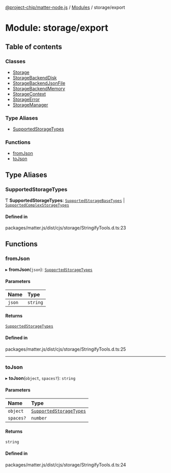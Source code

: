 [@project-chip/matter-node.js](../README.md) / [Modules](../modules.md) / storage/export

# Module: storage/export

## Table of contents

### Classes

- [Storage](../classes/storage_export.Storage.md)
- [StorageBackendDisk](../classes/storage_export.StorageBackendDisk.md)
- [StorageBackendJsonFile](../classes/storage_export.StorageBackendJsonFile.md)
- [StorageBackendMemory](../classes/storage_export.StorageBackendMemory.md)
- [StorageContext](../classes/storage_export.StorageContext.md)
- [StorageError](../classes/storage_export.StorageError.md)
- [StorageManager](../classes/storage_export.StorageManager.md)

### Type Aliases

- [SupportedStorageTypes](storage_export.md#supportedstoragetypes)

### Functions

- [fromJson](storage_export.md#fromjson)
- [toJson](storage_export.md#tojson)

## Type Aliases

### SupportedStorageTypes

Ƭ **SupportedStorageTypes**: [`SupportedStorageBaseTypes`](export._internal_.md#supportedstoragebasetypes) \| [`SupportedComplexStorageTypes`](export._internal_.md#supportedcomplexstoragetypes)

#### Defined in

packages/matter.js/dist/cjs/storage/StringifyTools.d.ts:23

## Functions

### fromJson

▸ **fromJson**(`json`): [`SupportedStorageTypes`](storage_export.md#supportedstoragetypes)

#### Parameters

| Name | Type |
| :------ | :------ |
| `json` | `string` |

#### Returns

[`SupportedStorageTypes`](storage_export.md#supportedstoragetypes)

#### Defined in

packages/matter.js/dist/cjs/storage/StringifyTools.d.ts:25

___

### toJson

▸ **toJson**(`object`, `spaces?`): `string`

#### Parameters

| Name | Type |
| :------ | :------ |
| `object` | [`SupportedStorageTypes`](storage_export.md#supportedstoragetypes) |
| `spaces?` | `number` |

#### Returns

`string`

#### Defined in

packages/matter.js/dist/cjs/storage/StringifyTools.d.ts:24
